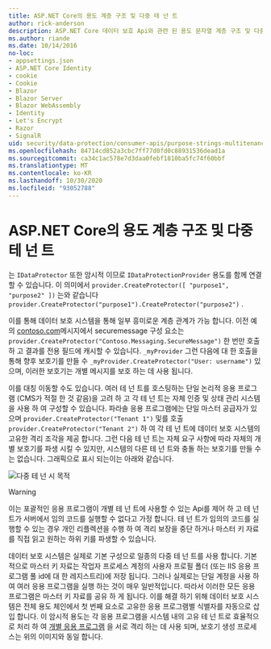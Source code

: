 ```yaml
---
title: ASP.NET Core의 용도 계층 구조 및 다중 테 넌 트
author: rick-anderson
description: ASP.NET Core 데이터 보호 Api와 관련 된 용도 문자열 계층 구조 및 다중 테 넌 트에 대해 알아봅니다.
ms.author: riande
ms.date: 10/14/2016
no-loc:
- appsettings.json
- ASP.NET Core Identity
- cookie
- Cookie
- Blazor
- Blazor Server
- Blazor WebAssembly
- Identity
- Let's Encrypt
- Razor
- SignalR
uid: security/data-protection/consumer-apis/purpose-strings-multitenancy
ms.openlocfilehash: 84714cd852a3cbc7ff77d0fd0c88931536dead1a
ms.sourcegitcommit: ca34c1ac578e7d3daa0febf1810ba5fc74f60bbf
ms.translationtype: MT
ms.contentlocale: ko-KR
ms.lasthandoff: 10/30/2020
ms.locfileid: "93052788"
---
```

# <a name="purpose-hierarchy-and-multi-tenancy-in-aspnet-core"></a>ASP.NET Core의 용도 계층 구조 및 다중 테 넌 트

는 `IDataProtector` 또한 암시적 이므로 `IDataProtectionProvider` 용도를 함께 연결할 수 있습니다. 이 의미에서 `provider.CreateProtector([ "purpose1", "purpose2" ])` 는와 같습니다 `provider.CreateProtector("purpose1").CreateProtector("purpose2")` .

이를 통해 데이터 보호 시스템을 통해 일부 흥미로운 계층 관계가 가능 합니다. 이전 예의 [contoso.com](xref:security/data-protection/consumer-apis/purpose-strings#data-protection-contoso-purpose)메시지에서 securemessage 구성 요소는 `provider.CreateProtector("Contoso.Messaging.SecureMessage")` 한 번만 호출 하 고 결과를 전용 필드에 캐시할 수 있습니다. `_myProvider` 그런 다음에 대 한 호출을 통해 향후 보호기를 만들 수 `_myProvider.CreateProtector("User: username")` 있으며, 이러한 보호기는 개별 메시지를 보호 하는 데 사용 됩니다.

이를 대칭 이동할 수도 있습니다. 여러 테 넌 트를 호스팅하는 단일 논리적 응용 프로그램 (CMS가 적절 한 것 같음)을 고려 하 고 각 테 넌 트는 자체 인증 및 상태 관리 시스템을 사용 하 여 구성할 수 있습니다. 파라솔 응용 프로그램에는 단일 마스터 공급자가 있으며 `provider.CreateProtector("Tenant 1")` 및를 호출 `provider.CreateProtector("Tenant 2")` 하 여 각 테 넌 트에 데이터 보호 시스템의 고유한 격리 조각을 제공 합니다. 그런 다음 테 넌 트는 자체 요구 사항에 따라 자체의 개별 보호기를 파생 시킬 수 있지만, 시스템의 다른 테 넌 트와 충돌 하는 보호기를 만들 수는 없습니다. 그래픽으로 표시 되는이는 아래와 같습니다.

![다중 테 넌 시 목적](purpose-strings-multitenancy/_static/purposes-multi-tenancy.png)

>[!WARNING]
> 이는 포괄적인 응용 프로그램이 개별 테 넌 트에 사용할 수 있는 Api를 제어 하 고 테 넌 트가 서버에서 임의 코드를 실행할 수 없다고 가정 합니다. 테 넌 트가 임의의 코드를 실행할 수 있는 경우 개인 리플렉션을 수행 하 여 격리 보장을 중단 하거나 마스터 키 자료를 직접 읽고 원하는 하위 키를 파생할 수 있습니다.

데이터 보호 시스템은 실제로 기본 구성으로 일종의 다중 테 넌 트를 사용 합니다. 기본적으로 마스터 키 자료는 작업자 프로세스 계정의 사용자 프로필 폴더 (또는 IIS 응용 프로그램 풀 id에 대 한 레지스트리)에 저장 됩니다. 그러나 실제로는 단일 계정을 사용 하 여 여러 응용 프로그램을 실행 하는 것이 매우 일반적입니다. 따라서 이러한 모든 응용 프로그램은 마스터 키 자료를 공유 하 게 됩니다. 이를 해결 하기 위해 데이터 보호 시스템은 전체 용도 체인에서 첫 번째 요소로 고유한 응용 프로그램별 식별자를 자동으로 삽입 합니다. 이 암시적 용도는 각 응용 프로그램을 시스템 내의 고유 테 넌 트로 효율적으로 처리 하 여 [개별 응용 프로그램](xref:security/data-protection/configuration/overview#per-application-isolation) 을 서로 격리 하는 데 사용 되며, 보호기 생성 프로세스는 위의 이미지와 동일 합니다.
